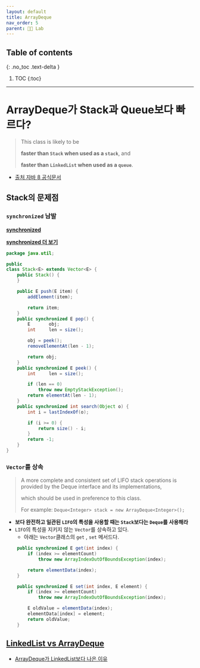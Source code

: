 ```yaml
---
layout: default
title: ArrayDeque
nav_order: 5
parent: 👨‍🔬 Lab
---
```

## Table of contents
{: .no_toc .text-delta }

1. TOC
{:toc}

---

# **ArrayDeque가 Stack과 Queue보다 빠르다?**
 
 > This class is likely to be 
 >
 > **faster than `Stack` when used as a `stack`**, and 
 >
 > **faster than `LinkedList` when used as a `queue`**.

- [출처 자바 8 공식문서](https://docs.oracle.com/javase/8/docs/api/)

## **Stack의 문제점**

### `synchronized` 남발

**[synchronized](https://docs.oracle.com/javase/tutorial/essential/concurrency/syncmeth.html)**

**[synchronized 더 보기](http://tutorials.jenkov.com/java-concurrency/synchronized.html#java-concurrency-utilities)**

```java
package java.util;

public
class Stack<E> extends Vector<E> {
    public Stack() {
    }

    public E push(E item) {
        addElement(item);

        return item;
    }
    public synchronized E pop() {
        E       obj;
        int     len = size();

        obj = peek();
        removeElementAt(len - 1);

        return obj;
    }
    public synchronized E peek() {
        int     len = size();

        if (len == 0)
            throw new EmptyStackException();
        return elementAt(len - 1);
    }
    public synchronized int search(Object o) {
        int i = lastIndexOf(o);

        if (i >= 0) {
            return size() - i;
        }
        return -1;
    }
}
```

### `Vector`를 상속

 > A more complete and consistent set of LIFO stack operations is provided by the Deque interface and its implementations, 
 >
 > which should be used in preference to this class. 
 >
 > For example: `Deque<Integer> stack = new ArrayDeque<Integer>();`

- **보다 완전하고 일관된 `LIFO`의 특성을 사용할 때는 `Stack`보다는 `Deque`를 사용해라**
- `LIFO`의 특성을 지키지 않는 `Vector`를 상속하고 있다.
  - 아래는 `Vector`클래스의 `get` , `set` 메서드다.

```java
    public synchronized E get(int index) {
        if (index >= elementCount)
            throw new ArrayIndexOutOfBoundsException(index);

        return elementData(index);
    }

    public synchronized E set(int index, E element) {
        if (index >= elementCount)
            throw new ArrayIndexOutOfBoundsException(index);

        E oldValue = elementData(index);
        elementData[index] = element;
        return oldValue;
    }    
```

## **[LinkedList vs ArrayDeque](http://javaqueue2010.blogspot.com/)**

- [ArrayDeque가 LinkedList보다 나은 이유](http://daplus.net/java-arraydeque%EA%B0%80-linkedlist%EB%B3%B4%EB%8B%A4-%EB%82%98%EC%9D%80-%EC%9D%B4%EC%9C%A0/)

